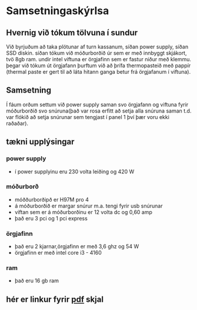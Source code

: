 # Samsetningaskýrlsa

## Hvernig við tókum tölvuna í sundur
Við byrjuðum að taka plötunar af turn kassanum, síðan power supply, síðan SSD diskin. síðan tókum við móðurborðið úr sem er með innbyggt skjákort, tvö 8gb ram. undir intel viftuna er örgjafinn sem er fastur niður með klemmu. þegar við tókum út örgjafann þurftum við að þrífa thermopasteið með pappír (thermal paste er gert til að láta hitann ganga betur frá örgjafanum í viftuna). 

## Samsetning
Í fáum orðum settum við power supply saman svo örgjafann og viftuna fyrir móðurborðið svo snúruna(það var rosa erfitt að setja alla snúruna saman t.d. var flókið að setja snúrunar sem tengjast í panel 1 því þær voru ekki raðaðar).

## tækni upplýsingar
### power supply
* í power supplyinu eru 230 volta leiðing og 420 W
### móðurborð
* móððurborðipð er H97M pro 4
* á móðurborðið er margar snúrur m.a. tengi fyrir usb snúrunar
* viftan  sem er á móðurborðinu er 12 volta dc og 0,60 amp
* það eru 3 pci og 1 pci express
### örgjafinn
* það eru 2 kjarnar,örgjafinn er með 3,6 ghz og 54 W 
* örgjafinn er með intel core i3 - 4160
### ram
* það eru 16 gb ram
## hér er linkur fyrir [pdf](http://asrock.pc.cdn.bitgravity.com/Manual/B85%20Anniversary.pdf) skjal
